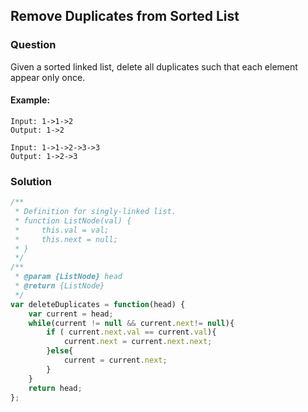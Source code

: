 ## Remove Duplicates from Sorted List

### Question

Given a sorted linked list, delete all duplicates such that each element appear only once.

#### Example:
```shell
Input: 1->1->2
Output: 1->2
```

```shell
Input: 1->1->2->3->3
Output: 1->2->3
```

### Solution
```javascript
/**
 * Definition for singly-linked list.
 * function ListNode(val) {
 *     this.val = val;
 *     this.next = null;
 * }
 */
/**
 * @param {ListNode} head
 * @return {ListNode}
 */
var deleteDuplicates = function(head) {
    var current = head;
    while(current != null && current.next!= null){
        if ( current.next.val == current.val){
            current.next = current.next.next;
        }else{
            current = current.next;
        }
    }
    return head;
};
```
